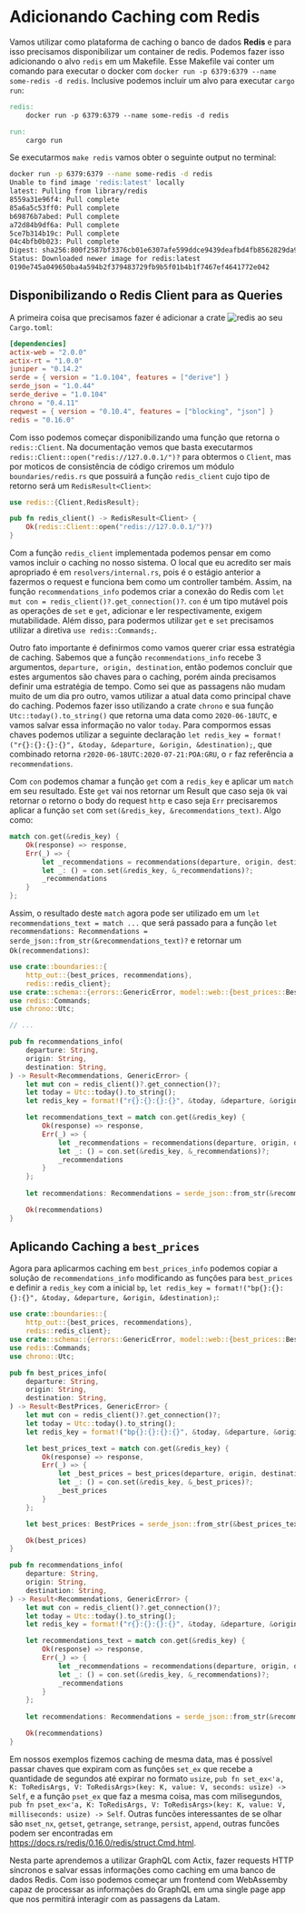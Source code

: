 # Adicionando Caching com Redis

Vamos utilizar como plataforma de caching o banco de dados **Redis** e para isso precisamos disponibilizar um container de redis. Podemos fazer isso adicionando o alvo `redis` em um Makefile. Esse Makefile vai conter um comando para executar o docker com `docker run -p 6379:6379 --name some-redis -d redis`. Inclusive podemos incluir um alvo para executar `cargo run`:

```Makefile
redis:
	docker run -p 6379:6379 --name some-redis -d redis

run:
	cargo run

```

Se executarmos `make redis` vamos obter o seguinte output no terminal:

```sh
docker run -p 6379:6379 --name some-redis -d redis
Unable to find image 'redis:latest' locally
latest: Pulling from library/redis
8559a31e96f4: Pull complete 
85a6a5c53ff0: Pull complete 
b69876b7abed: Pull complete 
a72d84b9df6a: Pull complete 
5ce7b314b19c: Pull complete 
04c4bfb0b023: Pull complete 
Digest: sha256:800f2587bf3376cb01e6307afe599ddce9439deafbd4fb8562829da96085c9c5
Status: Downloaded newer image for redis:latest
0190e745a049650ba4a594b2f379483729fb9b5f01b4b1f7467ef4641772e042
```

## Disponibilizando o Redis Client para as Queries

A primeira coisa que precisamos fazer é adicionar a crate ![`redis`](https://github.com/mitsuhiko/redis-rs) ao seu `Cargo.toml`:

```toml
[dependencies]
actix-web = "2.0.0"
actix-rt = "1.0.0"
juniper = "0.14.2"
serde = { version = "1.0.104", features = ["derive"] }
serde_json = "1.0.44"
serde_derive = "1.0.104"
chrono = "0.4.11"
reqwest = { version = "0.10.4", features = ["blocking", "json"] }
redis = "0.16.0"
```

Com isso podemos começar disponibilizando uma função que retorna o `redis::Client`. Na documentação vemos que basta executarmos `redis::Client::open("redis://127.0.0.1/")?` para obtermos o `Client`, mas por moticos de consistência de código criremos um módulo  `boundaries/redis.rs` que possuirá a função `redis_client` cujo tipo de retorno será um `RedisResult<Client>`:

```rust
use redis::{Client,RedisResult};

pub fn redis_client() -> RedisResult<Client> {
    Ok(redis::Client::open("redis://127.0.0.1/")?)
}
```

Com a função `redis_client` implementada podemos pensar em como vamos incluir o caching no nosso sistema. O local que eu acredito ser mais apropriado é em `resolvers/internal.rs`, pois é o estágio anterior a fazermos o request e funciona bem como um controller também. Assim, na função `recommendations_info` podemos criar a conexão do Redis com `let mut con = redis_client()?.get_connection()?`.  `con` é um tipo mutável pois as operações de `set` e `get`, adicionar e ler respectivamente, exigem mutabilidade. Além disso, para podermos utilizar `get` e `set` precisamos utilizar a diretiva `use redis::Commands;`. 

Outro fato importante é definirmos como vamos querer criar essa estratégia de caching. Sabemos que a função `recommendations_info` recebe 3 argumentos, `departure, origin, destination`, então podemos concluir que estes argumentos são chaves para o caching, porém ainda precisamos definir uma estratégia de tempo. Como sei que as passagens não mudam muito de um dia pro outro, vamos utilizar a atual data como principal chave do caching. Podemos fazer isso utilizando a crate `chrono` e sua função `Utc::today().to_string()` que retorna uma data como `2020-06-18UTC`, e vamos salvar essa informação no valor `today`. Para compormos essas chaves podemos utilizar a seguinte declaração `let redis_key = format!("r{}:{}:{}:{}", &today, &departure, &origin, &destination);`, que combinado retorna `r2020-06-18UTC:2020-07-21:POA:GRU`, o `r` faz referência a `recommendations`.

Com `con` podemos chamar a função `get` com a `redis_key` e aplicar um `match` em seu resultado. Este `get` vai nos retornar um Result que caso seja `Ok` vai retornar o retorno o body do request `http` e caso seja `Err` precisaremos aplicar a função `set` com `set(&redis_key, &recommendations_text)`. Algo como:

```rust
match con.get(&redis_key) {
    Ok(response) => response,
    Err(_) => {
        let _recommendations = recommendations(departure, origin, destination)?.text()?;
        let _: () = con.set(&redis_key, &_recommendations)?;
        _recommendations
    }
};
```

Assim, o resultado deste `match` agora pode ser utilizado em um `let recommendations_text = match ...` que será passado para a função `let recommendations: Recommendations = serde_json::from_str(&recommendations_text)?` e retornar um `Ok(recommendations)`:

```rust
use crate::boundaries::{
    http_out::{best_prices, recommendations},
    redis::redis_client};
use crate::schema::{errors::GenericError, model::web::{best_prices::BestPrices, recommendations::Recommendations}};
use redis::Commands;
use chrono::Utc;

// ...

pub fn recommendations_info(
    departure: String,
    origin: String,
    destination: String,
) -> Result<Recommendations, GenericError> {
    let mut con = redis_client()?.get_connection()?;
    let today = Utc::today().to_string();
    let redis_key = format!("r{}:{}:{}:{}", &today, &departure, &origin, &destination);

    let recommendations_text = match con.get(&redis_key) {
        Ok(response) => response,
        Err(_) => {
            let _recommendations = recommendations(departure, origin, destination)?.text()?;
            let _: () = con.set(&redis_key, &_recommendations)?;
            _recommendations
        }
    };
    
    let recommendations: Recommendations = serde_json::from_str(&recommendations_text)?;

    Ok(recommendations)
}
```

## Aplicando Caching a `best_prices`

Agora para aplicarmos caching em `best_prices_info` podemos copiar a solução de `recommendations_info` modificando as funções para `best_prices` e definir a `redis_key` com a inicial `bp`, `let redis_key = format!("bp{}:{}:{}:{}", &today, &departure, &origin, &destination);`:

```rust
use crate::boundaries::{
    http_out::{best_prices, recommendations},
    redis::redis_client};
use crate::schema::{errors::GenericError, model::web::{best_prices::BestPrices, recommendations::Recommendations}};
use redis::Commands;
use chrono::Utc;

pub fn best_prices_info(
    departure: String,
    origin: String,
    destination: String,
) -> Result<BestPrices, GenericError> {
    let mut con = redis_client()?.get_connection()?;
    let today = Utc::today().to_string();
    let redis_key = format!("bp{}:{}:{}:{}", &today, &departure, &origin, &destination);

    let best_prices_text = match con.get(&redis_key) {
        Ok(response) => response,
        Err(_) => {
            let _best_prices = best_prices(departure, origin, destination)?.text()?;
            let _: () = con.set(&redis_key, &_best_prices)?;
            _best_prices
        }
    };

    let best_prices: BestPrices = serde_json::from_str(&best_prices_text)?;

    Ok(best_prices)
}

pub fn recommendations_info(
    departure: String,
    origin: String,
    destination: String,
) -> Result<Recommendations, GenericError> {
    let mut con = redis_client()?.get_connection()?;
    let today = Utc::today().to_string();
    let redis_key = format!("r{}:{}:{}:{}", &today, &departure, &origin, &destination);

    let recommendations_text = match con.get(&redis_key) {
        Ok(response) => response,
        Err(_) => {
            let _recommendations = recommendations(departure, origin, destination)?.text()?;
            let _: () = con.set(&redis_key, &_recommendations)?;
            _recommendations
        }
    };
    
    let recommendations: Recommendations = serde_json::from_str(&recommendations_text)?;

    Ok(recommendations)
}
```

Em nossos exemplos fizemos caching de mesma data, mas é possível passar chaves que expiram com as funções `set_ex` que recebe a quantidade de segundos até expirar no formato `usize`, `pub fn set_ex<'a, K: ToRedisArgs, V: ToRedisArgs>(key: K, value: V, seconds: usize) -> Self`, e a função `pset_ex` que faz a mesma coisa, mas com milisegundos, `pub fn pset_ex<'a, K: ToRedisArgs, V: ToRedisArgs>(key: K, value: V, milliseconds: usize) -> Self`. Outras funcões interessantes de se olhar são `mset_nx`, `getset`, `getrange`, `setrange`, `persist`, `append`, outras funcões podem ser encontradas em https://docs.rs/redis/0.16.0/redis/struct.Cmd.html. 

Nesta parte aprendemos a utilizar GraphQL com Actix, fazer requests HTTP síncronos e salvar essas informações como caching em uma banco de dados Redis. Com isso podemos começar um frontend com WebAssemby capaz de processar as informações do GraphQL em uma single page app que nos permitirá interagir com as passagens da Latam.
